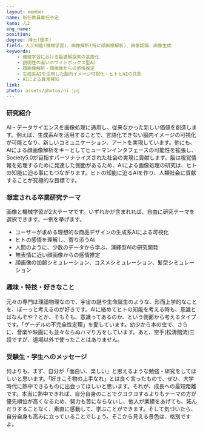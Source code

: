 ```yaml
---
layout: member
name: 新任教員着任予定
kana: ん2
eng_name:
position:
degree: 博士(理学)
field: 人工知能(機械学習)、画像解析(特に顔画像解析)、画像認識、画像生成
keywords:
    - 機械学習における最適解探索の高度化
    - 説明性の高いホワイトボックス型AI
    - 顔画像解析・顔画像からの感情推定
    - 生成系AIを活用した脳内イメージ可視化・ヒトとAIの共創
    - AIによる異常検知
link:
photo: assets/photos/ni.jpg
---
```


### 研究紹介

AI・データサイエンスを画像処理に適用し、従来なかった新しい価値を創造します。例えば、生成系AIを活用することで、言語化できない脳内イメージの可視化が可能となり、新しいコミュニケーション、アートを実現しています。他にも、AIによる顔画像解析をキーとしてヒューマンインタフェースの可能性を拡張し、Society5.0が目指すパーソナライズされた社会の実現に貢献します。脳は視覚情報を処理するために発達した側面があるため、AIによる画像処理の研究は、ヒトの知能に迫る事にもつながります。ヒトの知能に迫るAIを作り、人類社会に貢献することが究極的な目標です。

<!--
#### [研究業績]({{ page.link }})
-->

### 想定される卒業研究テーマ

画像と機械学習が2大テーマです。いずれかが含まれれば、自由に研究テーマを選択できます。一例を挙げます。

- ユーザーが求める理想的な商品デザインの生成系AIによる可視化
- ヒトの感情を理解し、寄り添うAI
- 人間のように、少数のデータから学ぶ、演繹型AIの研究開発
- 無表情に近い顔画像からの感情推定
- 顔画像の加齢シミュレーション、コスメシミュレーション、髪型シミュレーション

### 趣味・特技・好きなこと

元々の専門は理論物理なので、宇宙の謎や生命誕生のような、形而上学的なことを、ぼーっと考えるのが好きです。AIに絡めてヒトの知能を考える時も、意識とはなんぞや？とか、そもそも、意識ってあるのか、という側面から考えるタイプです。「ゲーデルの不完全性定理」を愛しています。幼少から本の虫で、さらに、音楽や映画にも並々ならぬハマり方をしています。あと、空手(松濤館流)三段ですが、道場以外で使ったことはありません。

### 受験生・学生へのメッセージ

何よりも、まず、自分が「面白い、楽しい」と思えるような勉強・研究をしてほしいと思います。「好きこそ物の上手なれ」とは良く言ったもので、ぜひ、大学時代に熱中できるものに出会ってほしいと思います。それが、成長への最短距離です。本当に熱中できれば、自分自身のことでクヨクヨするよりもテーマの方が優先順位が高くなるため、努力も苦にならないし、他人が業績をあげても、妬んだりすることなく、素直に感動して、学ぶことができます。そして気づいたら、自分自身も高みに立っていることでしょう。そこから見える景色は、格別ですよ。
